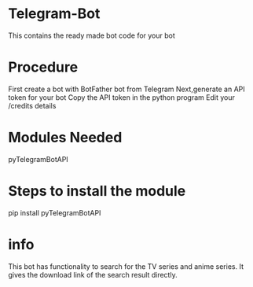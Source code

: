 # Telegram-Bot
This contains the ready made bot code for your bot 
# Procedure
  First create a bot with BotFather bot from Telegram
  Next,generate an API token for your bot
  Copy the API token in the python program 
  Edit your /credits details
# Modules Needed
   pyTelegramBotAPI
# Steps to install the module
   pip install pyTelegramBotAPI
# info
  This bot has functionality to search for the TV series and anime series.
  It gives the download link of the search result directly.
